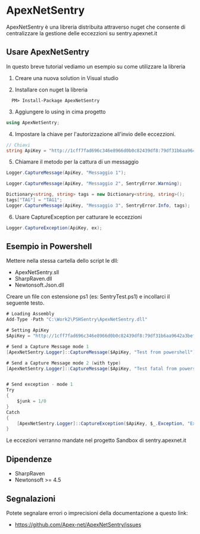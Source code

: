 ApexNetSentry
===
ApexNetSentry è una libreria distribuita attraverso nuget che consente di centralizzare la gestione delle eccezzioni su sentry.apexnet.it


Usare ApexNetSentry
---
In questo breve tutorial vediamo un esempio su come utilizzare la libreria

1. Creare una nuova solution in Visual studio

2. Installare con nuget la libreria
  ```
    PM> Install-Package ApexNetSentry
  ```

3. Aggiungere lo using in cima progetto
```c#
using ApexNetSentry;
```

4. Impostare la chiave per l'autorizzazione all'invio delle eccezzioni.
```c#
// Chiavi
string ApiKey = "http://1cff7fad696c346e8966d0b0c82439df8:79df31b6aa9642a3bef837f21f4132f1@sentry.apexnet.it/12";
```

5. Chiamare il metodo per la cattura di un messaggio
```c#
Logger.CaptureMessage(ApiKey, "Messaggio 1");

Logger.CaptureMessage(ApiKey, "Messaggio 2", SentryError.Warning);

Dictionary<string, string> tags = new Dictionary<string, string>();
tags["TAG"] = "TAG1";
Logger.CaptureMessage(ApiKey, "Messaggio 3", SentryError.Info, tags);
```

6. Usare CaptureException per catturare le eccezzioni
```c#
Logger.CaptureException(ApiKey, ex);
```
Esempio in Powershell
---
Mettere nella stessa cartella dello script le dll:

* ApexNetSentry.sll
* SharpRaven.dll
* Newtonsoft.Json.dll

Creare un file con estensione ps1 (es: SentryTest.ps1) e incollarci il seguente testo.

``` c#
# Loading Assembly
Add-Type -Path "C:\Work2\PSHSentry\ApexNetSentry.dll"

# Setting ApiKey
$ApiKey = "http://1cff7fad696c346e8966d0b0c82439df8:79df31b6aa9642a3bef837f21f4132f1@sentry.apexnet.it/12"

# Send a Capture Message mode 1
[ApexNetSentry.Logger]::CaptureMessage($ApiKey, "Test from powershell")

# Send a Capture Message mode 2 (with type)
[ApexNetSentry.Logger]::CaptureMessage($ApiKey, "Test fatal from powershell", [ApexNetSentry.SentryError]::Fatal)


# Send exception - mode 1
Try
{
    $junk = 1/0
}
Catch
{
    [ApexNetSentry.Logger]::CaptureException($ApiKey, $_.Exception, "Exception from powershell", [ApexNetSentry.SentryError]::Fatal)
}
```

Le eccezioni verranno mandate nel progetto Sandbox di sentry.apexnet.it

Dipendenze
---

* SharpRaven
* Newtonsoft  >= 4.5

Segnalazioni
---
Potete segnalare errori o imprecisioni della documentazione a questo link:

* https://github.com/Apex-net/ApexNetSentry/issues
